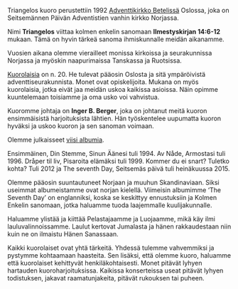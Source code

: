 Triangelos kuoro perustettiin 1992 [Adventtikirkko Betelissä](http://adventkirken-betel.no) Oslossa, joka on Seitsemännen Päivän Adventistien vanhin kirkko Norjassa.


Nimi **Triangelos** viittaa kolmen enkelin sanomaan **Ilmestyskirjan 14:6-12** mukaan. Tämä on hyvin tärkeä sanoma ihmiskunnalle meidän aikanamme.


Vuosien aikana olemme vierailleet monissa kirkoissa ja seurakunnissa Norjassa ja myöskin naapurimaissa Tanskassa ja Ruotsissa.


[Kuorolaisia](members) on n. 20. He tulevat pääosin Oslosta ja sitä ympäröivistä adventtiseurakunnista. Monet ovat opiskelijoita. Mukana on myös kuorolaisia, jotka eivät jaa meidän uskoa kaikissa asioissa. Näin opimme kuuntelemaan toisiamme ja oma usko voi vahvistua.


Kuoromme johtaja on **Inger B. Berger**, joka on johtanut meitä kuoron ensimmäisistä harjoituksista lähtien. Hän työskentelee uupumatta kuoron hyväksi ja uskoo kuoron ja sen sanoman voimaan.


Olemme julkaisseet [viisi albumia](music).

Ensimmäinen, Din Stemme, Sinun Äänesi tuli 1994. Av Nåde, Armostasi tuli 1996. Dråper til liv, Pisaroita elämäksi tuli 1999. Kommer du ei snart? Tuletko kohta? Tuli 2012 ja The seventh Day, Seitsemäs päivä tuli heinäkuussa 2015.


Olemme pääosin suuntautuneet Norjaan ja muuhun Skandinaviaan. Siksi useimmat albumeistamme ovat norjan kielellä. Viimeisin albumimme ‘The Seventh Day’ on englanniksi, koska se keskittyy ennustuksiin ja Kolmen Enkelin sanomaan, jotka haluamme tuoda laajemmalle kuulijakunnalle.


Haluamme ylistää ja kiittää Pelastajaamme ja Luojaamme, mikä käy ilmi lauluvalinnoissamme. Laulut kertovat Jumalasta ja hänen rakkaudestaan niin kuin ne on ilmaistu Hänen Sanassaan.


Kaikki kuorolaiset ovat yhtä tärkeitä. Yhdessä tulemme vahvemmiksi ja pystymme kohtaamaan haasteita. Sen lisäksi, että olemme kuoro, haluamme että kuorolaiset kehittyvät henkiläkohtaisesti. Monet pitävät lyhyen hartauden kuoroharjoituksissa. Kaikissa konserteissa useat pitävät lyhyen todistuksen, jakavat raamatunjakeita, pitävät rukouksen tai puheen. 
